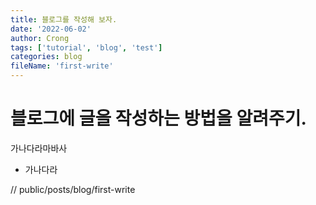 ```yaml
---
title: 블로그를 작성해 보자.
date: '2022-06-02'
author: Crong
tags: ['tutorial', 'blog', 'test']
categories: blog
fileName: 'first-write'
---
```


# 블로그에 글을 작성하는 방법을 알려주기.

가나다라마바사

-   가나다라

// public/posts/blog/first-write
